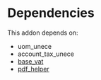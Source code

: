 # Dependencies

This addon depends on:

- uom_unece
- account_tax_unece
- [base_vat](https://github.com/bringout/oca-ocb-core)
- [pdf_helper](../../odoo-bringout-oca-edi-framework-pdf_helper)
